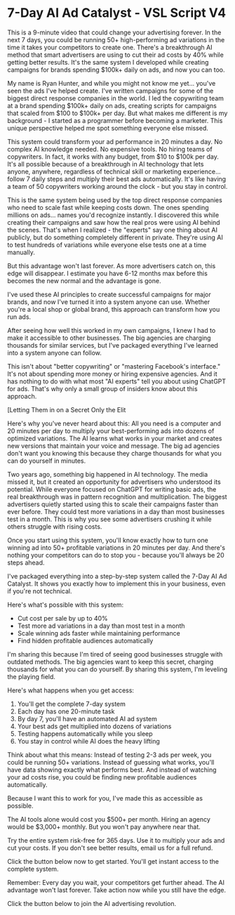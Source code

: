 # 7-Day AI Ad Catalyst - VSL Script V4

This is a 9-minute video that could change your advertising forever. In the next 7 days, you could be running 50+ high-performing ad variations in the time it takes your competitors to create one. There's a breakthrough AI method that smart advertisers are using to cut their ad costs by 40% while getting better results. It's the same system I developed while creating campaigns for brands spending $100k+ daily on ads, and now you can too.

My name is Ryan Hunter, and while you might not know me yet... you've seen the ads I've helped create. I've written campaigns for some of the biggest direct response companies in the world. I led the copywriting team at a brand spending $100k+ daily on ads, creating scripts for campaigns that scaled from $100 to $100k+ per day. But what makes me different is my background - I started as a programmer before becoming a marketer. This unique perspective helped me spot something everyone else missed.

This system could transform your ad performance in 20 minutes a day. No complex AI knowledge needed. No expensive tools. No hiring teams of copywriters. In fact, it works with any budget, from $10 to $100k per day. It's all possible because of a breakthrough in AI technology that lets anyone, anywhere, regardless of technical skill or marketing experience... follow 7 daily steps and multiply their best ads automatically. It's like having a team of 50 copywriters working around the clock - but you stay in control.

This is the same system being used by the top direct response companies who need to scale fast while keeping costs down. The ones spending millions on ads... names you'd recognize instantly. I discovered this while creating their campaigns and saw how the real pros were using AI behind the scenes. That's when I realized - the "experts" say one thing about AI publicly, but do something completely different in private. They're using AI to test hundreds of variations while everyone else tests one at a time manually.

But this advantage won't last forever. As more advertisers catch on, this edge will disappear. I estimate you have 6-12 months max before this becomes the new normal and the advantage is gone.

I've used these AI principles to create successful campaigns for major brands, and now I've turned it into a system anyone can use. Whether you're a local shop or global brand, this approach can transform how you run ads.

After seeing how well this worked in my own campaigns, I knew I had to make it accessible to other businesses. The big agencies are charging thousands for similar services, but I've packaged everything I've learned into a system anyone can follow.

This isn't about "better copywriting" or "mastering Facebook's interface." It's not about spending more money or hiring expensive agencies. And it has nothing to do with what most "AI experts" tell you about using ChatGPT for ads. That's why only a small group of insiders know about this approach.

[Letting Them in on a Secret Only the Elit

Here's why you've never heard about this: All you need is a computer and 20 minutes per day to multiply your best-performing ads into dozens of optimized variations. The AI learns what works in your market and creates new versions that maintain your voice and message. The big ad agencies don't want you knowing this because they charge thousands for what you can do yourself in minutes.

Two years ago, something big happened in AI technology. The media missed it, but it created an opportunity for advertisers who understood its potential. While everyone focused on ChatGPT for writing basic ads, the real breakthrough was in pattern recognition and multiplication. The biggest advertisers quietly started using this to scale their campaigns faster than ever before. They could test more variations in a day than most businesses test in a month. This is why you see some advertisers crushing it while others struggle with rising costs.

Once you start using this system, you'll know exactly how to turn one winning ad into 50+ profitable variations in 20 minutes per day. And there's nothing your competitors can do to stop you - because you'll always be 20 steps ahead.

I've packaged everything into a step-by-step system called the 7-Day AI Ad Catalyst. It shows you exactly how to implement this in your business, even if you're not technical.

Here's what's possible with this system:

- Cut cost per sale by up to 40%
- Test more ad variations in a day than most test in a month
- Scale winning ads faster while maintaining performance
- Find hidden profitable audiences automatically

I'm sharing this because I'm tired of seeing good businesses struggle with outdated methods. The big agencies want to keep this secret, charging thousands for what you can do yourself. By sharing this system, I'm leveling the playing field.

Here's what happens when you get access:

1. You'll get the complete 7-day system
2. Each day has one 20-minute task
3. By day 7, you'll have an automated AI ad system
4. Your best ads get multiplied into dozens of variations
5. Testing happens automatically while you sleep
6. You stay in control while AI does the heavy lifting

Think about what this means: Instead of testing 2-3 ads per week, you could be running 50+ variations. Instead of guessing what works, you'll have data showing exactly what performs best. And instead of watching your ad costs rise, you could be finding new profitable audiences automatically.

Because I want this to work for you, I've made this as accessible as possible.

The AI tools alone would cost you $500+ per month. Hiring an agency would be $3,000+ monthly. But you won't pay anywhere near that.

Try the entire system risk-free for 365 days. Use it to multiply your ads and cut your costs. If you don't see better results, email us for a full refund.

Click the button below now to get started. You'll get instant access to the complete system.

Remember: Every day you wait, your competitors get further ahead. The AI advantage won't last forever. Take action now while you still have the edge.

Click the button below to join the AI advertising revolution.
